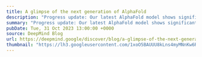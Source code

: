 ```yaml
---
title: A glimpse of the next generation of AlphaFold
description: "Progress update: Our latest AlphaFold model shows significantly improved accuracy and expands coverage beyond proteins to other biological molecules, including ligands."
summary: "Progress update: Our latest AlphaFold model shows significantly improved accuracy and expands coverage beyond proteins to other biological molecules, including ligands."
pubDate: Tue, 31 Oct 2023 13:00:00 +0000
source: DeepMind Blog
url: https://deepmind.google/discover/blog/a-glimpse-of-the-next-generation-of-alphafold/
thumbnail: "https://lh3.googleusercontent.com/1xoO5BAUUU8kLns4myMNnKw6RRQyUk1JdlWL1M0aDiagMgaBeDA9O8Y4rYFAo9hfnzmb0cnUMrT_-cStBqnyp_zW59F5Edwbvxcy3EVmfeKS-PNgVw=w1200-h630-n-nu"
---
```


